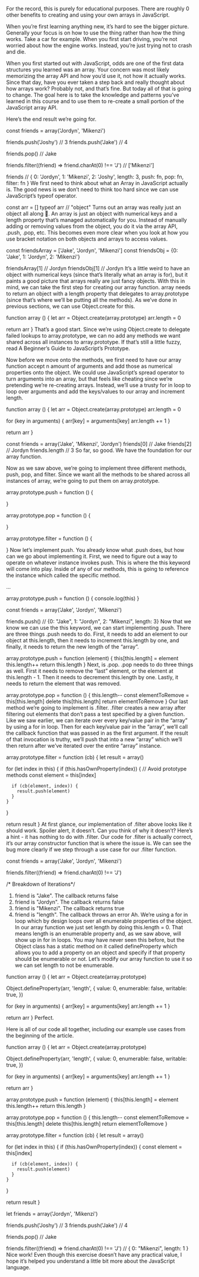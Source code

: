 For the record, this is purely for educational purposes. There are roughly 0 other benefits to creating and using your own arrays in JavaScript.

When you’re first learning anything new, it’s hard to see the bigger picture. Generally your focus is on how to use the thing rather than how the thing works. Take a car for example. When you first start driving, you’re not worried about how the engine works. Instead, you’re just trying not to crash and die.

When you first started out with JavaScript, odds are one of the first data structures you learned was an array. Your concern was most likely memorizing the array API and how you’d use it, not how it actually works. Since that day, have you ever taken a step back and really thought about how arrays work? Probably not, and that’s fine. But today all of that is going to change. The goal here is to take the knowledge and patterns you’ve learned in this course and to use them to re-create a small portion of the JavaScript array API.

Here’s the end result we’re going for.

const friends = array('Jordyn', 'Mikenzi')

friends.push('Joshy') // 3
friends.push('Jake') // 4

friends.pop() // Jake

friends.filter((friend) => friend.charAt(0) !== 'J') // ['Mikenzi']

friends // { 0: 'Jordyn', 1: 'Mikenzi', 2: 'Joshy', length: 3, push: fn, pop: fn, filter: fn }
We first need to think about what an Array in JavaScript actually is. The good news is we don’t need to think too hard since we can use JavaScript’s typeof operator.

const arr = []
typeof arr // "object"
Turns out an array was really just an object all along 🌈. An array is just an object with numerical keys and a length property that’s managed automatically for you. Instead of manually adding or removing values from the object, you do it via the array API, .push, .pop, etc. This becomes even more clear when you look at how you use bracket notation on both objects and arrays to access values.

const friendsArray = ['Jake', 'Jordyn', 'Mikenzi']
const friendsObj = {0: 'Jake', 1: 'Jordyn', 2: 'Mikenzi'}

friendsArray[1] // Jordyn
friendsObj[1] // Jordyn
It’s a little weird to have an object with numerical keys (since that’s literally what an array is for), but it paints a good picture that arrays really are just fancy objects. With this in mind, we can take the first step for creating our array function. array needs to return an object with a length property that delegates to array.prototype (since that’s where we’ll be putting all the methods). As we’ve done in previous sections, we can use Object.create for this.

function array () {
  let arr = Object.create(array.prototype)
  arr.length = 0

  return arr
}
That’s a good start. Since we’re using Object.create to delegate failed lookups to array.prototype, we can no add any methods we want shared across all instances to array.prototype. If that’s still a little fuzzy, read A Beginner’s Guide to JavaScript’s Prototype.

Now before we move onto the methods, we first need to have our array function accept n amount of arguments and add those as numerical properties onto the object. We could use JavaScript’s spread operator to turn arguments into an array, but that feels like cheating since we’re pretending we’re re-creating arrays. Instead, we’ll use a trusty for in loop to loop over arguments and add the keys/values to our array and increment length.

function array () {
  let arr = Object.create(array.prototype)
  arr.length = 0

  for (key in arguments) {
    arr[key] = arguments[key]
    arr.length += 1
  }

  return arr
}

const friends = array('Jake', 'Mikenzi', 'Jordyn')
friends[0] // Jake
friends[2] // Jordyn
friends.length // 3
So far, so good. We have the foundation for our array function.

Now as we saw above, we’re going to implement three different methods, push, pop, and filter. Since we want all the methods to be shared across all instances of array, we’re going to put them on array.prototype.

array.prototype.push = function () {

}

array.prototype.pop = function () {

}

array.prototype.filter = function () {

}
Now let’s implement push. You already know what .push does, but how can we go about implementing it. First, we need to figure out a way to operate on whatever instance invokes push. This is where the this keyword will come into play. Inside of any of our methods, this is going to reference the instance which called the specific method.

...

array.prototype.push = function () {
  console.log(this)
}

const friends = array('Jake', 'Jordyn', 'Mikenzi')

friends.push() // {0: "Jake", 1: "Jordyn", 2: "Mikenzi", length: 3}
Now that we know we can use the this keyword, we can start implementing .push. There are three things .push needs to do. First, it needs to add an element to our object at this.length, then it needs to increment this.length by one, and finally, it needs to return the new length of the “array”.

array.prototype.push = function (element) {
  this[this.length] = element
  this.length++
  return this.length
}
Next, is .pop. .pop needs to do three things as well. First it needs to remove the “last” element, or the element at this.length - 1. Then it needs to decrement this.length by one. Lastly, it needs to return the element that was removed.

array.prototype.pop = function () {
  this.length--
  const elementToRemove = this[this.length]
  delete this[this.length]
  return elementToRemove
}
Our last method we’re going to implement is .filter. .filter creates a new array after filtering out elements that don’t pass a test specified by a given function. Like we saw earlier, we can iterate over every key/value pair in the “array” by using a for in loop. Then for each key/value pair in the “array”, we’ll call the callback function that was passed in as the first argument. If the result of that invocation is truthy, we’ll push that into a new “array” which we’ll then return after we’ve iterated over the entire “array” instance.

array.prototype.filter = function (cb) {
  let result = array()

  for (let index in this) {
    if (this.hasOwnProperty(index)) { // Avoid prototype methods
      const element = this[index]

      if (cb(element, index)) {
        result.push(element)
      }
    }
  }

  return result
}
At first glance, our implementation of .filter above looks like it should work. Spoiler alert, it doesn’t. Can you think of why it doesn’t? Here’s a hint - it has nothing to do with .filter. Our code for .filter is actually correct, it’s our array constructor function that is where the issue is. We can see the bug more clearly if we step through a use case for our .filter function.

const friends = array('Jake', 'Jordyn', 'Mikenzi')

friends.filter((friend) => friend.charAt(0) !== 'J')

/* Breakdown of Iterations*/

1) friend is "Jake". The callback returns false
2) friend is "Jordyn". The callback returns false
3) friend is "Mikenzi". The callback returns true
4) friend is "length". The callback throws an error
Ah. We’re using a for in loop which by design loops over all enumerable properties of the object. In our array function we just set length by doing this.length = 0. That means length is an enumerable property and, as we saw above, will show up in for in loops. You may have never seen this before, but the Object class has a static method on it called defineProperty which allows you to add a property on an object and specify if that property should be enumerable or not. Let’s modify our array function to use it so we can set length to not be enumerable.

function array () {
  let arr = Object.create(array.prototype)

  Object.defineProperty(arr, 'length', {
    value: 0,
    enumerable: false,
    writable: true,
  })

  for (key in arguments) {
    arr[key] = arguments[key]
    arr.length += 1
  }

  return arr
}
Perfect.

Here is all of our code all together, including our example use cases from the beginning of the article.

function array () {
  let arr = Object.create(array.prototype)

  Object.defineProperty(arr, 'length', {
    value: 0,
    enumerable: false,
    writable: true,
  })

  for (key in arguments) {
    arr[key] = arguments[key]
    arr.length += 1
  }

  return arr
}

array.prototype.push = function (element) {
  this[this.length] = element
  this.length++
  return this.length
}

array.prototype.pop = function () {
  this.length--
  const elementToRemove = this[this.length]
  delete this[this.length]
  return elementToRemove
}

array.prototype.filter = function (cb) {
  let result = array()

  for (let index in this) {
    if (this.hasOwnProperty(index)) {
      const element = this[index]

      if (cb(element, index)) {
        result.push(element)
      }
    }
  }

  return result
}

let friends = array('Jordyn', 'Mikenzi')

friends.push('Joshy') // 3
friends.push('Jake') // 4

friends.pop() // Jake

friends.filter((friend) => friend.charAt(0) !== 'J') // { 0: "Mikenzi", length: 1 }
Nice work! Even though this exercise doesn’t have any practical value, I hope it’s helped you understand a little bit more about the JavaScript language.